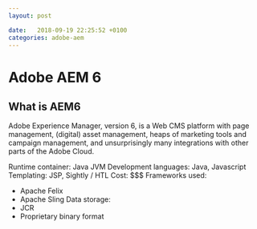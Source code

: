 ```yaml
---
layout: post

date:   2018-09-19 22:25:52 +0100
categories: adobe-aem
---
```

Adobe AEM 6
===========

What is AEM6
------------

Adobe Experience Manager, version 6, is a Web CMS platform with page
management, (digital) asset management, heaps of marketing tools and
campaign management, and unsurprisingly many integrations with other
parts of the Adobe Cloud.

Runtime container: Java JVM
Development languages: Java, Javascript
Templating: JSP, Sightly / HTL
Cost: $$$
Frameworks used: 
- Apache Felix
- Apache Sling
Data storage:
- JCR
- Proprietary binary format 

